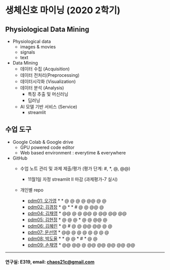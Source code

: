 # 생체신호 마이닝 (2020 2학기)

## Physiological Data Mining
* Physiological data
  - images & movies
  - signals
  - text
* Data Mining
  - 데이터 수집 (Acquisition)
  - 데이터 전처리(Preprocessing)
  - 데이터시각화 (Visualization)
  - 데이터 분석 (Analysis)
    * 특징 추출 및 머신러닝
    * 딥러닝
  - AI 모델 기반 서비스 (Service)
    * streamlit
    
## 수업 도구
* Google Colab & Google drive
  - GPU powered code editor
  - Web based environment : everytime & everywhere
* GitHub
  - 수업 노트 관리 및 과제 제출/평가 (평가 단계: #, *, @, @@)
    * 11월1일 자정 streamlit II 마감 (과제평가-7 실시) 
    
  - 개인별 repo  
    * [pdm01: 오가영](https://github.com/o-going/pdm01) * * @ @ @ @ @@ @ @
    * [pdm02: 김경창](https://github.com/rldckd0103/pdm02) * @ * * # @ @ @@ @
    * [pdm04: 김채영](https://github.com/kimchaeyoung-student/pdm04) * @@ @ @ @@ @ @@ @@ @@
    * [pdm05: 김현정](https://github.com/dasdasqs2/pdm05) * @ @ @ * @ @ @@ @
    * [pdm06: 김혜린](https://github.com/Kim-Hyerin/pdm06) * @ # @ @ @@ @@ @ @
    * [pdm07: 문선영](https://github.com/anstjsdud/pdm07) * @@ @ @ @ @ @ @ @
    * [pdm08: 박도율](https://github.com/DoyulPark/pdm08) * * @ @ * # * @ @
    * [pdm09: 손채영](https://github.com/chaeyeongSon/pdm09) * @@ @@ @ @@ @@ @@ @@ @@
 ---
 #### 연구실: E319, email: chaos21c@gmail.com
 
